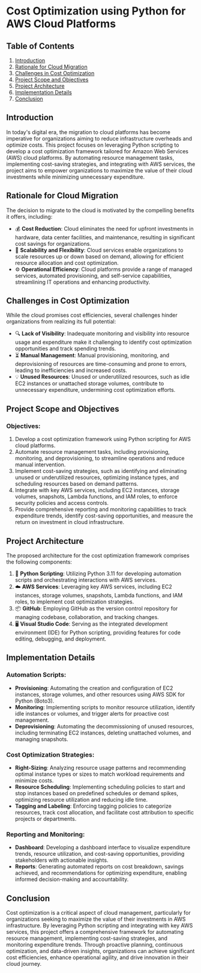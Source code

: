 # Cost Optimization using Python for AWS Cloud Platforms

## Table of Contents
1. [Introduction](#introduction)
2. [Rationale for Cloud Migration](#rationale-for-cloud-migration)
3. [Challenges in Cost Optimization](#challenges-in-cost-optimization)
4. [Project Scope and Objectives](#project-scope-and-objectives)
5. [Project Architecture](#project-architecture)
6. [Implementation Details](#implementation-details)
7. [Conclusion](#conclusion)

## Introduction
In today's digital era, the migration to cloud platforms has become imperative for organizations aiming to reduce infrastructure overheads and optimize costs. This project focuses on leveraging Python scripting to develop a cost optimization framework tailored for Amazon Web Services (AWS) cloud platforms. By automating resource management tasks, implementing cost-saving strategies, and integrating with AWS services, the project aims to empower organizations to maximize the value of their cloud investments while minimizing unnecessary expenditure.

## Rationale for Cloud Migration
The decision to migrate to the cloud is motivated by the compelling benefits it offers, including:
- 💰 **Cost Reduction**: Cloud eliminates the need for upfront investments in hardware, data center facilities, and maintenance, resulting in significant cost savings for organizations.
- 🚀 **Scalability and Flexibility**: Cloud services enable organizations to scale resources up or down based on demand, allowing for efficient resource allocation and cost optimization.
- ⚙️ **Operational Efficiency**: Cloud platforms provide a range of managed services, automated provisioning, and self-service capabilities, streamlining IT operations and enhancing productivity.

## Challenges in Cost Optimization
While the cloud promises cost efficiencies, several challenges hinder organizations from realizing its full potential:
- 🔍 **Lack of Visibility**: Inadequate monitoring and visibility into resource usage and expenditure make it challenging to identify cost optimization opportunities and track spending trends.
- ⏳ **Manual Management**: Manual provisioning, monitoring, and deprovisioning of resources are time-consuming and prone to errors, leading to inefficiencies and increased costs.
- 💡 **Unused Resources**: Unused or underutilized resources, such as idle EC2 instances or unattached storage volumes, contribute to unnecessary expenditure, undermining cost optimization efforts.

## Project Scope and Objectives
### Objectives:
1. Develop a cost optimization framework using Python scripting for AWS cloud platforms.
2. Automate resource management tasks, including provisioning, monitoring, and deprovisioning, to streamline operations and reduce manual intervention.
3. Implement cost-saving strategies, such as identifying and eliminating unused or underutilized resources, optimizing instance types, and scheduling resources based on demand patterns.
4. Integrate with key AWS services, including EC2 instances, storage volumes, snapshots, Lambda functions, and IAM roles, to enforce security policies and access controls.
5. Provide comprehensive reporting and monitoring capabilities to track expenditure trends, identify cost-saving opportunities, and measure the return on investment in cloud infrastructure.

## Project Architecture
The proposed architecture for the cost optimization framework comprises the following components:
1. 🐍 **Python Scripting**: Utilizing Python 3.11 for developing automation scripts and orchestrating interactions with AWS services.
2. ☁️ **AWS Services**: Leveraging key AWS services, including EC2 instances, storage volumes, snapshots, Lambda functions, and IAM roles, to implement cost optimization strategies.
3. 📦 **GitHub**: Employing GitHub as the version control repository for managing codebase, collaboration, and tracking changes.
4. 🖥️ **Visual Studio Code**: Serving as the integrated development environment (IDE) for Python scripting, providing features for code editing, debugging, and deployment.

## Implementation Details
### Automation Scripts:
- **Provisioning**: Automating the creation and configuration of EC2 instances, storage volumes, and other resources using AWS SDK for Python (Boto3).
- **Monitoring**: Implementing scripts to monitor resource utilization, identify idle instances or volumes, and trigger alerts for proactive cost management.
- **Deprovisioning**: Automating the decommissioning of unused resources, including terminating EC2 instances, deleting unattached volumes, and managing snapshots.
### Cost Optimization Strategies:
- **Right-Sizing**: Analyzing resource usage patterns and recommending optimal instance types or sizes to match workload requirements and minimize costs.
- **Resource Scheduling**: Implementing scheduling policies to start and stop instances based on predefined schedules or demand spikes, optimizing resource utilization and reducing idle time.
- **Tagging and Labeling**: Enforcing tagging policies to categorize resources, track cost allocation, and facilitate cost attribution to specific projects or departments.
### Reporting and Monitoring:
- **Dashboard**: Developing a dashboard interface to visualize expenditure trends, resource utilization, and cost-saving opportunities, providing stakeholders with actionable insights.
- **Reports**: Generating automated reports on cost breakdown, savings achieved, and recommendations for optimizing expenditure, enabling informed decision-making and accountability.

## Conclusion
Cost optimization is a critical aspect of cloud management, particularly for organizations seeking to maximize the value of their investments in AWS infrastructure. By leveraging Python scripting and integrating with key AWS services, this project offers a comprehensive framework for automating resource management, implementing cost-saving strategies, and monitoring expenditure trends. Through proactive planning, continuous optimization, and data-driven insights, organizations can achieve significant cost efficiencies, enhance operational agility, and drive innovation in their cloud journey.
